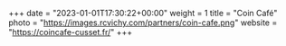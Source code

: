 +++
date = "2023-01-01T17:30:22+00:00"
weight = 1
title = "Coin Café"
photo = "https://images.rcvichy.com/partners/coin-cafe.png"
website = "https://coincafe-cusset.fr/"
+++
